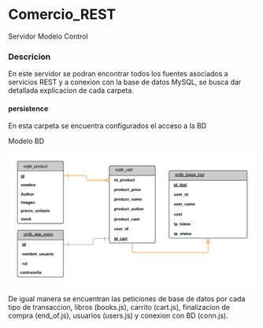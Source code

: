 # Comercio_REST
Servidor Modelo Control

### Descricion

En este servidor se podran encontrar todos los fuentes asociados a servicios REST y a conexion con la base de datos MySQL, se busca dar detallada explicacion de cada carpeta.

#### persistence

En esta carpeta se encuentra configurados el acceso a la BD

Modelo BD

![alt text](md_folder/snj_tpaga.png)

De igual manera se encuentran las peticiones de base de datos por cada tipo de transaccion, libros (books.js), carrito (cart.js), finalizacion de compra (end_of.js), usuarios (users.js) y conexion con BD (conn.js).

